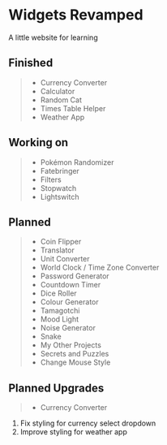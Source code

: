 Widgets Revamped
================

A little website for learning

Finished
--------

> - Currency Converter
> - Calculator
> - Random Cat
> - Times Table Helper
> - Weather App

Working on
----------

> - Pokémon Randomizer
> - Fatebringer
> - Filters
> - Stopwatch
> - Lightswitch

Planned
-------

> - Coin Flipper
> - Translator
> - Unit Converter
> - World Clock / Time Zone Converter
> - Password Generator
> - Countdown Timer
> - Dice Roller
> - Colour Generator
> - Tamagotchi
> - Mood Light
> - Noise Generator
> - Snake
> - My Other Projects
> - Secrets and Puzzles
> - Change Mouse Style

Planned Upgrades
----------------

> - Currency Converter

  1. Fix styling for currency select dropdown
  2. Improve styling for weather app
